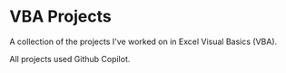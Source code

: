 # VBA Projects #
A collection of the projects I've worked on in Excel Visual Basics (VBA).

All projects used Github Copilot.